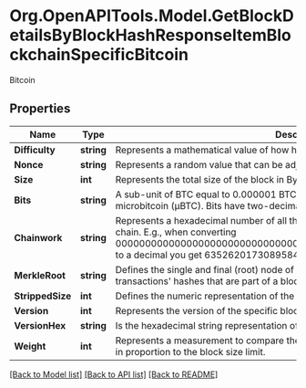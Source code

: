 # Org.OpenAPITools.Model.GetBlockDetailsByBlockHashResponseItemBlockchainSpecificBitcoin
Bitcoin

## Properties

Name | Type | Description | Notes
------------ | ------------- | ------------- | -------------
**Difficulty** | **string** | Represents a mathematical value of how hard it is to find a valid hash for this block. | 
**Nonce** | **string** | Represents a random value that can be adjusted to satisfy the Proof of Work. | 
**Size** | **int** | Represents the total size of the block in Bytes. | 
**Bits** | **string** | A sub-unit of BTC equal to 0.000001 BTC, or 100 Satoshi, and is the same as microbitcoin (μBTC). Bits have two-decimal precision. | 
**Chainwork** | **string** | Represents a hexadecimal number of all the hashes necessary to produce the current chain. E.g., when converting 0000000000000000000000000000000000000000000086859f7a841475b236fd to a decimal you get 635262017308958427068157 hashes, or 635262 exahashes. | 
**MerkleRoot** | **string** | Defines the single and final (root) node of a Merkle tree. It is the combined hash of all transactions&#39; hashes that are part of a blockchain block. | 
**StrippedSize** | **int** | Defines the numeric representation of the block size excluding the witness data. | 
**Version** | **int** | Represents the version of the specific block on the blockchain. | 
**VersionHex** | **string** | Is the hexadecimal string representation of the block&#39;s version. | 
**Weight** | **int** | Represents a measurement to compare the size of different transactions to each other in proportion to the block size limit. | 

[[Back to Model list]](../README.md#documentation-for-models) [[Back to API list]](../README.md#documentation-for-api-endpoints) [[Back to README]](../README.md)

